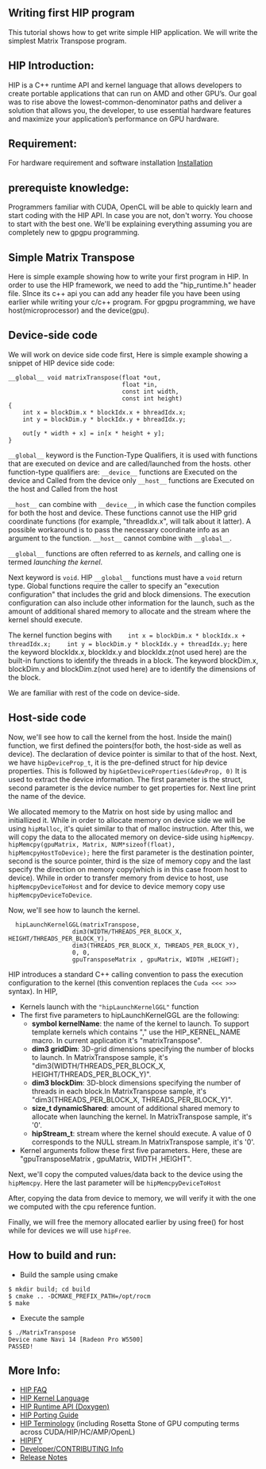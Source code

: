 ## Writing first HIP program ###

This tutorial shows how to get write simple HIP application. We will write the simplest Matrix Transpose program.

## HIP Introduction:

HIP is a C++ runtime API and kernel language that allows developers to create portable applications that can run on AMD and other GPU’s. Our goal was to rise above the lowest-common-denominator paths and deliver a solution that allows you, the developer, to use essential hardware features and maximize your application’s performance on GPU hardware.

## Requirement:
For hardware requirement and software installation [Installation](https://github.com/ROCm-Developer-Tools/HIP/blob/master/INSTALL.md)

## prerequiste knowledge:

Programmers familiar with CUDA, OpenCL will be able to quickly learn and start coding with the HIP API. In case you are not, don't worry. You choose to start with the best one. We'll be explaining everything assuming you are completely new to gpgpu programming.

## Simple Matrix Transpose

Here is simple example showing how to write your first program in HIP.
In order to use the HIP framework, we need to add the "hip_runtime.h" header file. SInce its c++ api you can add any header file you have been using earlier while writing your c/c++ program. For gpgpu programming, we have host(microprocessor) and the device(gpu).

## Device-side code
We will work on device side code first, Here is simple example showing a snippet of HIP device side code:

```
__global__ void matrixTranspose(float *out,
                                float *in,
                                const int width,
                                const int height)
{
    int x = blockDim.x * blockIdx.x + bhreadIdx.x;
    int y = blockDim.y * blockIdx.y + bhreadIdx.y;

    out[y * width + x] = in[x * height + y];
}
```

`__global__` keyword is the Function-Type Qualifiers, it is used with functions that are executed on device and are called/launched from the hosts.
other function-type qualifiers are:
`__device__` functions are Executed on the device and Called from the device only
`__host__` functions are Executed on the host and Called from the host

`__host__` can combine with `__device__`, in which case the function compiles for both the host and device. These functions cannot use the HIP grid coordinate functions (for example, "threadIdx.x", will talk about it latter). A possible workaround is to pass the necessary coordinate info as an argument to the function.
`__host__` cannot combine with `__global__`.

`__global__` functions are often referred to as *kernels*, and calling one is termed *launching the kernel*.

Next keyword is `void`. HIP `__global__` functions must have a `void` return type. Global functions require the caller to specify an "execution configuration" that includes the grid and block dimensions. The execution configuration can also include other information for the launch, such as the amount of additional shared memory to allocate and the stream where the kernel should execute.

The kernel function begins with
`    int x = blockDim.x * blockIdx.x + threadIdx.x;`
`    int y = blockDim.y * blockIdx.y + threadIdx.y;`
here the keyword blockIdx.x, blockIdx.y and blockIdx.z(not used here) are the built-in functions to identify the threads in a block. The keyword blockDim.x, blockDim.y and blockDim.z(not used here) are to identify the dimensions of the block.

We are familiar with rest of the code on device-side.

## Host-side code

Now, we'll see how to call the kernel from the host. Inside the main() function, we first defined the pointers(for both, the host-side as well as device). The declaration of device pointer is similar to that of the host. Next, we have `hipDeviceProp_t`, it is the pre-defined struct for hip device properties. This is followed by `hipGetDeviceProperties(&devProp, 0)` It is used to extract the device information. The first parameter is the struct, second parameter is the device number to get properties for. Next line print the name of the device.

We allocated memory to the Matrix on host side by using malloc and initiallized it. While in order to allocate memory on device side we will be using `hipMalloc`, it's quiet similar to that of malloc instruction. After this, we will copy the data to the allocated memory on device-side using `hipMemcpy`.
`  hipMemcpy(gpuMatrix, Matrix, NUM*sizeof(float), hipMemcpyHostToDevice);`
here the first parameter is the destination pointer, second is the source pointer, third is the size of memory copy and the last specify the direction on memory copy(which is in this case froom host to device). While in order to transfer memory from device to host, use `hipMemcpyDeviceToHost` and for device to device memory copy use `hipMemcpyDeviceToDevice`.

Now, we'll see how to launch the kernel.
```
  hipLaunchKernelGGL(matrixTranspose,
                  dim3(WIDTH/THREADS_PER_BLOCK_X, HEIGHT/THREADS_PER_BLOCK_Y),
                  dim3(THREADS_PER_BLOCK_X, THREADS_PER_BLOCK_Y),
                  0, 0,
                  gpuTransposeMatrix , gpuMatrix, WIDTH ,HEIGHT);
```

HIP introduces a standard C++ calling convention to pass the execution configuration to the kernel (this convention replaces the `Cuda <<< >>>` syntax). In HIP,
- Kernels launch with the `"hipLaunchKernelGGL"` function
- The first five parameters to hipLaunchKernelGGL are the following:
   - **symbol kernelName**: the name of the kernel to launch.  To support template kernels which contains "," use the HIP_KERNEL_NAME macro. In current application it's "matrixTranspose".
   - **dim3 gridDim**: 3D-grid dimensions specifying the number of blocks to launch. In MatrixTranspose sample, it's "dim3(WIDTH/THREADS_PER_BLOCK_X, HEIGHT/THREADS_PER_BLOCK_Y)".
   - **dim3 blockDim**: 3D-block dimensions specifying the number of threads in each block.In MatrixTranspose sample, it's "dim3(THREADS_PER_BLOCK_X, THREADS_PER_BLOCK_Y)".
   - **size_t dynamicShared**: amount of additional shared memory to allocate when launching the kernel. In MatrixTranspose sample, it's '0'.
   - **hipStream_t**: stream where the kernel should execute. A value of 0 corresponds to the NULL stream.In MatrixTranspose sample, it's '0'.
- Kernel arguments follow these first five parameters. Here, these are "gpuTransposeMatrix , gpuMatrix, WIDTH ,HEIGHT".

Next, we'll copy the computed values/data back to the device using the `hipMemcpy`. Here the last parameter will be `hipMemcpyDeviceToHost`

After, copying the data from device to memory, we will verify it with the one we computed with the cpu reference funtion.

Finally, we will free the memory allocated earlier by using free() for host while for devices we will use `hipFree`.

## How to build and run:
- Build the sample using cmake
```
$ mkdir build; cd build
$ cmake .. -DCMAKE_PREFIX_PATH=/opt/rocm
$ make
```
- Execute the sample
```
$ ./MatrixTranspose
Device name Navi 14 [Radeon Pro W5500]
PASSED!
```


## More Info:
- [HIP FAQ](https://github.com/ROCm-Developer-Tools/HIP/blob/master/docs/markdown/hip_faq.md)
- [HIP Kernel Language](https://github.com/ROCm-Developer-Tools/HIP/blob/master/docs/markdown/hip_kernel_language.md)
- [HIP Runtime API (Doxygen)](http://rocm-developer-tools.github.io/HIP)
- [HIP Porting Guide](https://github.com/ROCm-Developer-Tools/HIP/blob/master/docs/markdown/hip_porting_guide.md)
- [HIP Terminology](https://github.com/ROCm-Developer-Tools/HIP/blob/master/docs/markdown/hip_terms.md) (including Rosetta Stone of GPU computing terms across CUDA/HIP/HC/AMP/OpenL)
- [HIPIFY](https://github.com/ROCm-Developer-Tools/HIPIFY/blob/master/README.md)
- [Developer/CONTRIBUTING Info](https://github.com/ROCm-Developer-Tools/HIP/blob/master/CONTRIBUTING.md)
- [Release Notes](https://github.com/ROCm-Developer-Tools/HIP/blob/master/RELEASE.md)
